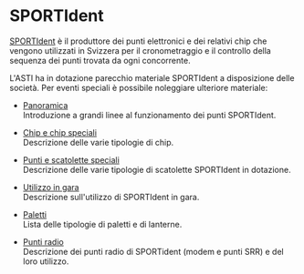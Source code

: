 # SPORTIdent

[SPORTIdent](https://sportident.com) è il produttore dei punti elettronici e dei relativi chip che vengono utilizzati in Svizzera per il cronometraggio e il controllo della sequenza dei punti trovata da ogni concorrente.  

L'ASTI ha in dotazione parecchio materiale SPORTIdent a disposizione delle società. Per eventi speciali è possibile noleggiare ulteriore materiale:

- [Panoramica](panoramica.md)  
Introduzione a grandi linee al funzionamento dei punti SPORTIdent.

- [Chip e chip speciali](chip.md)  
Descrizione delle varie tipologie di chip.

- [Punti e scatolette speciali](scatolette.md)  
Descrizione delle varie tipologie di scatolette SPORTIdent in dotazione.

- [Utilizzo in gara](partecipazione_gara.md)  
Descrizione sull'utilizzo di SPORTIdent in gara.

- [Paletti](paletti.md)  
Lista delle tipologie di paletti e di lanterne.

- [Punti radio](punti_radio.md)  
Descrizione dei punti radio di SPORTident (modem e punti SRR) e del loro utilizzo.

